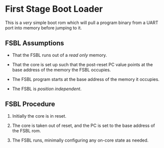
# First Stage Boot Loader

This is a *very* simple boot rom which will pull a program binary
from a UART port into memory before jumping to it.

## FSBL Assumptions

- That the FSBL runs out of a *read only* memory.

- That the core is set up such that the post-reset PC value points
  at the base address of the memory the FSBL occupies.

- The FSBL program starts at the base address of the memory it
  occupies.

- The FSBL is *position independent*.

## FSBL Procedure

1. Initially the core is in reset.

2. The core is taken out of reset, and the PC is set to the
   base address of the FSBL rom.

3. The FSBL runs, minimally configuring any on-core state as needed.

